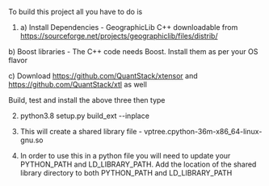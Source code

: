 To build this project all you have to do is 

1) a) Install Dependencies - GeographicLib C++ downloadable from https://sourceforge.net/projects/geographiclib/files/distrib/

b) Boost libraries - The C++ code needs Boost. Install them as per your OS flavor

c) Download https://github.com/QuantStack/xtensor and https://github.com/QuantStack/xtl as well

Build, test and install the above three then type

2) python3.8 setup.py build_ext --inplace

3) This will create a shared library file - vptree.cpython-36m-x86_64-linux-gnu.so

4) In order to use this in a python file you will need to update your PYTHON_PATH and LD_LIBRARY_PATH. Add the location of the shared library directory to both PYTHON_PATH and LD_LIBRARY_PATH
